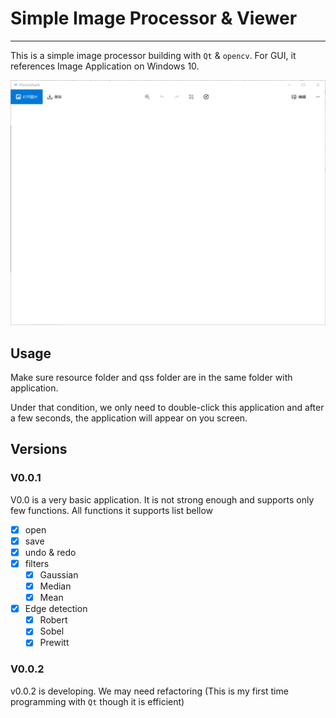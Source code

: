 # Simple Image Processor & Viewer

------------------------ 

This is a simple image processor building with `Qt` & `opencv`. For GUI, it references Image Application on Windows 10.

![](./readme_imgs/app.png)

## Usage
Make sure resource folder and qss folder are in the same folder with application.

Under that condition, we only need to double-click this application and after a few seconds, the application will
appear on you screen.

## Versions
### V0.0.1
V0.0 is a very basic application. It is not strong enough and supports only few functions. All functions it 
supports list bellow

- [x] open
- [x] save
- [x] undo & redo
- [x] filters
    - [x] Gaussian
    - [x] Median
    - [x] Mean
- [x] Edge detection
    - [x] Robert
    - [x] Sobel
    - [x] Prewitt
   
### V0.0.2
v0.0.2 is developing.
We may need refactoring (This is my first time programming with `Qt` though it is efficient)


